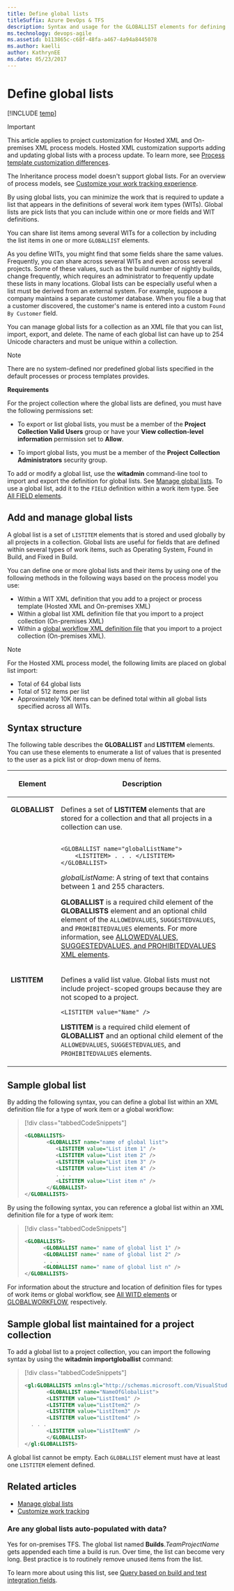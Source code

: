 ```yaml
---
title: Define global lists 
titleSuffix: Azure DevOps & TFS
description: Syntax and usage for the GLOBALLIST elements for defining pick lists used across several projects and work item types  
ms.technology: devops-agile
ms.assetid: b113865c-c68f-48fa-a467-4a94a8445078
ms.author: kaelli
author: KathrynEE
ms.date: 05/23/2017
---
```



# Define global lists  

[!INCLUDE [temp](../../includes/version-tfs-all-versions.md)]

> [!IMPORTANT]  
> This article applies to project customization for Hosted XML and On-premises XML process models. Hosted XML customization supports adding and updating global lists with a process update. To learn more, see [Process template customization differences](../../organizations/settings/work/import-process/differences.md).
>
>The Inheritance process model doesn't support global lists. For an overview of process models, see [Customize your work tracking experience](../customize-work.md).  

By using global lists, you can minimize the work that is required to update a list that appears in the definitions of several work item types (WITs). Global lists are pick lists that you can include within one or more fields and WIT definitions. 

You can share list items among several WITs for a collection by including the list items in one or more `GLOBALLIST` elements.  

 As you define WITs, you might find that some fields share the same values. Frequently, you can share across several WITs and even across several projects. Some of these values, such as the build number of nightly builds, change frequently, which requires an administrator to frequently update these lists in many locations. Global lists can be especially useful when a list must be derived from an external system. For example, suppose a company maintains a separate customer database. When you file a bug that a customer discovered, the customer's name is entered into a custom `Found By Customer` field.  

 You can manage global lists for a collection as an XML file that you can list, import, export, and delete. The name of each global list can have up to 254 Unicode characters and must be unique within a collection.  

> [!NOTE]    
>There are no system-defined nor predefined global lists specified in the default processes or process templates provides.  

**Requirements**  

For the project collection where the global lists are defined, you must have the following permissions set:  

- To export or list global lists, you must be a member of the **Project Collection Valid Users** group or have your **View collection-level information** permission set to **Allow**.  

- To import global lists, you must be a member of the **Project  Collection Administrators** security group.  

To add or modify a global list, use the **witadmin** command-line tool to import and export the definition for global lists. See [Manage global lists](../witadmin/manage-global-lists-for-work-item-types.md). To use a global list, add it to the `FIELD` definition within a work item type. See [All FIELD elements](field-definition-element-reference.md).  

<a name="add-manage"></a>   
##  Add and manage global lists  

A global list is a set of `LISTITEM` elements that is stored and used globally by all projects in a collection. Global lists are useful for fields that are defined within several types of work items, such as Operating System, Found in Build, and Fixed in Build.  

You can define one or more global lists and their items by using one of the following methods in the following ways based on the process model you use:
- Within a WIT XML definition that you add to a project or process template (Hosted XML and On-premises XML)
- Within a global list XML definition file that you import to a project collection (On-premises XML)
- Within a [global workflow XML definition file](global-workflow-xml-element-reference.md) that you import to a project collection (On-premises XML). 


> [!NOTE]    
>For the Hosted XML process model, the following limits are placed on global list import: 
>- Total of 64 global lists
>- Total of 512 items per list
>- Approximately 10K items can be defined total within all global lists specified across all WITs. 


<a name="SyntaxDefine"></a> 

## Syntax structure  

The following table describes the **GLOBALLIST** and **LISTITEM** elements. You can use these elements to enumerate a list of values that is presented to the user as a pick list or drop-down menu of items.  

<table width="80%">
<thead>
<tr>
<th width="15%"><p>Element</p></th>
<th width="95%"><p>Description</p></th>
</tr>
</thead>
<tbody valign="top">
<tr>
<td><p><strong>GLOBALLIST</strong></p></td>
<td><p>Defines a set of <strong>LISTITEM</strong> elements that are stored for a collection and that all projects in a collection can use.</p>

<code>
&#60;GLOBALLIST name=&quot;globalListName&quot;&#62;<br/>    &#60;LISTITEM&#62; . . . &#60;/LISTITEM&#62;<br/>&#60;/GLOBALLIST&#62;<br/></code>

<p><em>globalListName</em>: A string of text that contains between 1 and 255 characters.</p>
<p><strong>GLOBALLIST</strong> is a required child element of the <strong>GLOBALLISTS</strong> element and an optional child element of the <code>ALLOWEDVALUES</code>, <code>SUGGESTEDVALUES</code>, and <code>PROHIBITEDVALUES</code> elements. For more information, see <a href="define-pick-lists.md" data-raw-source="[ALLOWEDVALUES, SUGGESTEDVALUES, and PROHIBITEDVALUES XML elements](define-pick-lists.md)">ALLOWEDVALUES, SUGGESTEDVALUES, and PROHIBITEDVALUES XML elements</a>.</p>

</td>
</tr>
<tr>
<td><p><strong>LISTITEM</strong></p></td>
<td><p>Defines a valid list value. Global lists must not include project-scoped groups because they are not scoped to a project.</p>

<code>&#60;LISTITEM value="Name" /&#62;
</code>

<p><strong>LISTITEM</strong> is a required child element of <strong>GLOBALLIST</strong> and an optional child element of the <code>ALLOWEDVALUES</code>, <code>SUGGESTEDVALUES</code>, and <code>PROHIBITEDVALUES</code> elements.</p>

</td>
</tr>
</tbody>
</table>

<a name="SyntaxWITD"></a> 

## Sample global list  

 By adding the following syntax, you can define a global list within an XML definition file for a type of work item or a global workflow:  

> [!div class="tabbedCodeSnippets"]
> ```XML 
> <GLOBALLISTS>  
>        <GLOBALLIST name="name of global list">  
>           <LISTITEM value="List item 1" />  
>           <LISTITEM value="List item 2" />  
>           <LISTITEM value="List item 3" />  
>           <LISTITEM value="List item 4" />  
>           . . .  
>           <LISTITEM value="List item n" />  
>        </GLOBALLIST>  
> </GLOBALLISTS>  
> ```  

 By using the following syntax, you can reference a global list within an XML definition file for a type of work item:  

> [!div class="tabbedCodeSnippets"]
> ```XML 
> <GLOBALLISTS>  
>       <GLOBALLIST name=" name of global list 1" />  
>       <GLOBALLIST name=" name of global list 2" />  
>       . . .  
>       <GLOBALLIST name=" name of global list n" />  
> </GLOBALLISTS>  
> ```  

For information about the structure and location of definition files for types of work items or global workflow, see [All WITD elements](all-witd-xml-elements-reference.md) or [GLOBALWORKFLOW](global-workflow-xml-element-reference.md), respectively.  

<a name="project-collection"></a>   
## Sample global list maintained for a project collection  

To add a global list to a project collection, you can import the following syntax by using the **witadmin importgloballist** command:  

> [!div class="tabbedCodeSnippets"]
> ```XML 
> <gl:GLOBALLISTS xmlns:gl="http://schemas.microsoft.com/VisualStudio/2008/workitemtracking/globallists">  
>        <GLOBALLIST name="NameOfGlobalList">  
>        <LISTITEM value="ListItem1" />  
>        <LISTITEM value="ListItem2" />  
>        <LISTITEM value="ListItem3" />  
>        <LISTITEM value="ListItem4" />  
>   . . .  
>        <LISTITEM value="ListItemN" />  
>        </GLOBALLIST>  
> </gl:GLOBALLISTS>  
> ```  

 A global list cannot be empty. Each `GLOBALLIST` element must have at least one `LISTITEM` element defined.  

## Related articles

- [Manage global lists](../witadmin/manage-global-lists-for-work-item-types.md)   
- [Customize work tracking](../customize-work.md)

### Are any global lists auto-populated with data?  
Yes for on-premises TFS. The global list named **Builds**.*TeamProjectName* gets appended each time a build is run. Over time, the list can become very long. Best practice is to routinely remove unused items from the list.  

To learn more about using this list, see [Query based on build and test integration fields](../../boards/queries/build-test-integration.md).  


